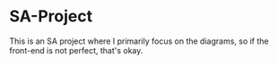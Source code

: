 # SA-Project
This is an SA project where I primarily focus on the diagrams, so if the front-end is not perfect, that's okay.
